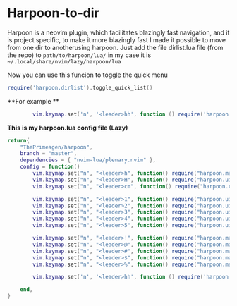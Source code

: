 # Harpoon-to-dir
Harpoon is a neovim plugin, which facilitates blazingly fast navigation, and it is project specific, to make it more blazingly fast I made it possible to move from one dir to anotherusing harpoon.
Just add the file dirlist.lua file (from the repo) to `path/to/harpoon/lua/` in my case it is `~/.local/share/nvim/lazy/harpoon/lua`

Now you can use this funcion to toggle the quick menu
```lua
require('harpoon.dirlist').toggle_quick_list()
```
**For example **
```lua
        vim.keymap.set('n', '<leader>hh', function () require('harpoon.dirlist').toggle_quick_list() end, { desc = "Toggle Harpoon-to-dir menu" })
```

**This is my harpoon.lua config file (Lazy)**
```lua
return{
    "ThePrimeagen/harpoon",
    branch = "master",
    dependencies = { "nvim-lua/plenary.nvim" },
    config = function()
        vim.keymap.set("n", "<leader>h", function() require("harpoon.mark").add_file() end, { desc = "Add file to harpoon" })
        vim.keymap.set("n", "<leader>H", function() require("harpoon.ui").toggle_quick_menu() end, { desc = "Toggle harpoon quick menu" })
        vim.keymap.set("n", "<leader>cm", function() require("harpoon.cmd-ui").toggle_quick_menu() end, { desc = "Toggle harpoon cmd quick menu" })

        vim.keymap.set("n", "<leader>1", function() require("harpoon.ui").nav_file(1) end, { desc = "Go to harpoon mark 1" })
        vim.keymap.set("n", "<leader>2", function() require("harpoon.ui").nav_file(2) end, { desc = "Go to harpoon mark 2" })
        vim.keymap.set("n", "<leader>3", function() require("harpoon.ui").nav_file(3) end, { desc = "Go to harpoon mark 3" })
        vim.keymap.set("n", "<leader>4", function() require("harpoon.ui").nav_file(4) end, { desc = "Go to harpoon mark 4" })
        vim.keymap.set("n", "<leader>5", function() require("harpoon.ui").nav_file(5) end, { desc = "Go to harpoon mark 5" })

        vim.keymap.set("n", "<leader>!", function() require("harpoon.mark").set_current_at(1) end, { desc = "Add file to harpoon 1" })
        vim.keymap.set("n", "<leader>@", function() require("harpoon.mark").set_current_at(2) end, { desc = "Add file to harpoon 2" })
        vim.keymap.set("n", "<leader>#", function() require("harpoon.mark").set_current_at(3) end, { desc = "Add file to harpoon 3" })
        vim.keymap.set("n", "<leader>$", function() require("harpoon.mark").set_current_at(4) end, { desc = "Add file to harpoon 4" })
        vim.keymap.set("n", "<leader>%", function() require("harpoon.mark").set_current_at(5) end, { desc = "Add file to harpoon 5" })

        vim.keymap.set('n', '<leader>hh', function () require('harpoon.dirlist').toggle_quick_list() end, { noremap = true, silent = true })

    end,
}
```
